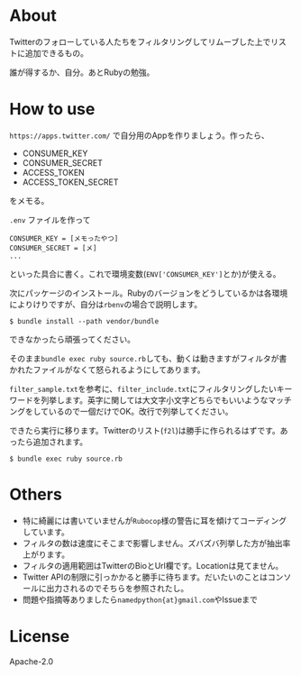 # About
Twitterのフォローしている人たちをフィルタリングしてリムーブした上でリストに追加できるもの。

誰が得するか、自分。あとRubyの勉強。

# How to use

`https://apps.twitter.com/` で自分用のAppを作りましょう。作ったら、

- CONSUMER_KEY
- CONSUMER_SECRET
- ACCESS_TOKEN
- ACCESS_TOKEN_SECRET

をメモる。

`.env` ファイルを作って

```
CONSUMER_KEY = [メモったやつ]
CONSUMER_SECRET = [メ]
...
```
といった具合に書く。これで環境変数(`ENV['CONSUMER_KEY']`とか)が使える。

次にパッケージのインストール。Rubyのバージョンをどうしているかは各環境によりけりですが、自分は`rbenv`の場合で説明します。

`$ bundle install --path vendor/bundle`

できなかったら頑張ってください。

そのまま`bundle exec ruby source.rb`しても、動くは動きますがフィルタが書かれたファイルがなくて怒られるようにしてあります。

`filter_sample.txt`を参考に、`filter_include.txt`にフィルタリングしたいキーワードを列挙します。英字に関しては大文字小文字どちらでもいいようなマッチングをしているので一個だけでOK。改行で列挙してください。

できたら実行に移ります。Twitterのリスト(`f2l`)は勝手に作られるはずです。あったら追加されます。

`$ bundle exec ruby source.rb`

# Others
- 特に綺麗には書いていませんが`Rubocop`様の警告に耳を傾けてコーディングしています。
- フィルタの数は速度にそこまで影響しません。ズバズバ列挙した方が抽出率上がります。
- フィルタの適用範囲はTwitterのBioとUrl欄です。Locationは見てません。
- Twitter APIの制限に引っかかると勝手に待ちます。だいたいのことはコンソールに出力されるのでそちらを参照されたし。
- 問題や指摘等ありましたら`namedpython{at}gmail.com`やIssueまで

# License
Apache-2.0

